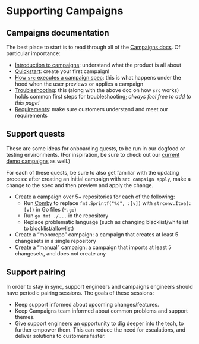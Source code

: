 # Supporting Campaigns

## Campaigns documentation

The best place to start is to read through all of the [Campaigns docs](https://docs.sourcegraph.com/campaigns). Of particular importance:

- [Introduction to campaigns](https://docs.sourcegraph.com/campaigns/explanations/introduction_to_campaigns): understand what the product is all about
- [Quickstart](https://docs.sourcegraph.com/campaigns/quickstart): create your first campaign!
- [How `src` executes a campaign spec](https://docs.sourcegraph.com/campaigns/explanations/how_src_executes_a_campaign_spec): this is what happens under the hood when the user previews or applies a campaign
- [Troubleshooting](https://docs.sourcegraph.com/campaigns/references/troubleshooting): this (along with the above doc on how `src` works) holds common first steps for troubleshooting; _always feel free to add to this page!_
- [Requirements](https://docs.sourcegraph.com/campaigns/references/requirements): make sure customers understand and meet our requirements

## Support quests

These are some ideas for onboarding quests, to be run in our dogfood or testing environments. (For inspiration, be sure to check out our [current demo campaigns](https://k8s.sgdev.org/campaigns) as well.)

For each of these quests, be sure to also get familiar with the updating process: after creating an initial campaign with `src campaign apply`, make a change to the spec and then preview and apply the change.

- Create a campaign over 5+ repositories for each of the following:
  - Run [Comby](https://comby.dev/) to replace `fmt.Sprintf("%d", :[v])` with `strconv.Itoa(:[v])` in Go files (`*.go`)
  - Run `go fmt ./...` in the repository
  - Replace problematic language (such as changing blacklist/whitelist to blocklist/allowlist)
- Create a “monorepo” campaign: a campaign that creates at least 5 changesets in a single repository
- Create a “manual” campaign: a campaign that imports at least 5 changesets, and does not create any

## Support pairing

In order to stay in sync, support engineers and campaigns engineers should have periodic pairing sessions. The goals of these sessions:

- Keep support informed about upcoming changes/features.
- Keep Campaigns team informed about common problems and support themes.
- Give support engineers an opportunity to dig deeper into the tech, to further empower them. This can reduce the need for escalations, and deliver solutions to customers faster.
